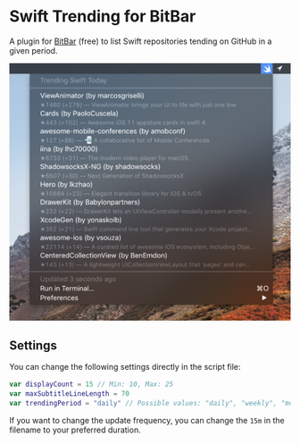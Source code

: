 # Swift Trending for BitBar

A plugin for [BitBar](https://getbitbar.com) (free) to list Swift repositories tending on GitHub in a given period.

![Screenshot](screenshot.png "Screenshot")

## Settings

You can change the following settings directly in the script file:

```swift
var displayCount = 15 // Min: 10, Max: 25
var maxSubtitleLineLength = 70
var trendingPeriod = "daily" // Possible values: "daily", "weekly", "monthly"
```

If you want to change the update frequency, you can change the `15m` in the filename to your preferred duration.
